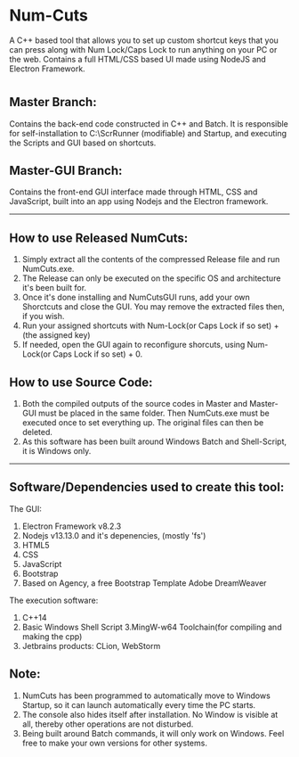 # Num-Cuts
A C++ based tool that allows you to set up custom shortcut keys that you can press along with Num Lock/Caps Lock to run anything on your PC or the web. Contains a full HTML/CSS based UI made using NodeJS and Electron Framework.

#


Master Branch: 
--
Contains the back-end code constructed in C++ and Batch. It is responsible for self-installation to C:\\ScrRunner (modifiable) and Startup, and executing the Scripts and GUI based on shortcuts.

Master-GUI Branch:
--
Contains the front-end GUI interface made through HTML, CSS and JavaScript, built into an app using Nodejs and the Electron framework.





---


How to use Released NumCuts:
--
1. Simply extract all the contents of the compressed Release file and run NumCuts.exe.
2. The Release can only be executed on the specific OS and architecture it's been built for.
3. Once it's done installing and NumCutsGUI runs, add your own Shorctcuts and close the GUI. You may remove the extracted files then, if you wish.
4. Run your assigned shortcuts with Num-Lock(or Caps Lock if so set) + (the assigned key) 
5. If needed, open the GUI again to reconfigure shorcuts, using Num-Lock(or Caps Lock if so set) + 0.


How to use Source Code:
--
1. Both the compiled outputs of the source codes in Master and Master-GUI must be placed in the same folder. Then NumCuts.exe must be executed once to set everything up. The original files can then be deleted.
2. As this software has been built around Windows Batch and Shell-Script, it is Windows only.


---


Software/Dependencies used to create this tool:
--


The GUI:
1. Electron Framework v8.2.3
2. Nodejs v13.13.0 and it's depenencies, (mostly 'fs')
3. HTML5
4. CSS
5. JavaScript
6. Bootstrap
7. Based on Agency, a free Bootstrap Template
Adobe DreamWeaver

The execution software:
1. C++14
2. Basic Windows Shell Script
3.MingW-w64 Toolchain(for compiling and making the cpp)
4. Jetbrains products:
   CLion, 
   WebStorm


Note:
--

1. NumCuts has been programmed to automatically move to Windows Startup, so it can launch automatically every time the PC starts.
2. The console also hides itself after installation. No Window is visible at all, thereby other operations are not disturbed.
3. Being built around Batch commands, it will only work on Windows. Feel free to make your own versions for other systems.
